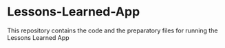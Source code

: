 # Lessons-Learned-App
This repository contains the code and the preparatory files for running the Lessons Learned App
